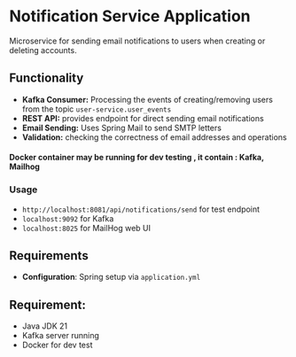 # Notification Service Application

Microservice for sending email notifications to users when creating or deleting accounts.

## Functionality

- **Kafka Consumer:** Processing the events of creating/removing users from the topic `user-service.user_events`
- **REST API:** provides endpoint for direct sending email notifications
- **Email Sending:** Uses Spring Mail to send SMTP letters
- **Validation:** checking the correctness of email addresses and operations

#### Docker container may be running for dev testing , it contain : Kafka, Mailhog
### Usage
- `http://localhost:8081/api/notifications/send` for test endpoint
- `localhost:9092` for Kafka
- `localhost:8025` for MailHog web UI
## Requirements


- **Configuration**: Spring setup via `application.yml`

## Requirement:
- Java JDK 21
- Kafka server running
- Docker for dev test
